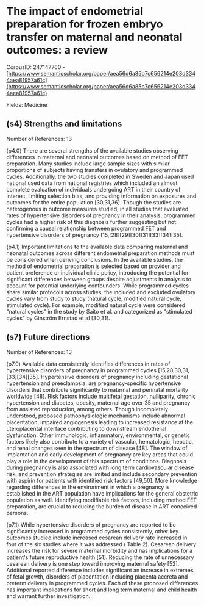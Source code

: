 # The impact of endometrial preparation for frozen embryo transfer on maternal and neonatal outcomes: a review

CorpusID: 247147760 - [https://www.semanticscholar.org/paper/aea56d6a85b7c656214e203d3344aea81957a61c](https://www.semanticscholar.org/paper/aea56d6a85b7c656214e203d3344aea81957a61c)

Fields: Medicine

## (s4) Strengths and limitations
Number of References: 13

(p4.0) There are several strengths of the available studies observing differences in maternal and neonatal outcomes based on method of FET preparation. Many studies include large sample sizes with similar proportions of subjects having transfers in ovulatory and programmed cycles. Additionally, the two studies completed in Sweden and Japan used national used data from national registries which included an almost complete evaluation of individuals undergoing ART in their country of interest, limiting selection bias, and providing information on exposures and outcomes for the entire population [30,31,36]. Though the studies are heterogenous in outcome measures studied, in all studies that evaluated rates of hypertensive disorders of pregnancy in their analysis, programmed cycles had a higher risk of this diagnosis further suggesting but not confirming a causal relationship between programmed FET and hypertensive disorders of pregnancy [15,[28][29][30][31][33][34][35].

(p4.1) Important limitations to the available data comparing maternal and neonatal outcomes across different endometrial preparation methods must be considered when deriving conclusions. In the available studies, the method of endometrial preparation is selected based on provider and patient preference or individual clinic policy, introducing the potential for significant differences between groups despite adjustments in analysis to account for potential underlying confounders. While programmed cycles share similar protocols across studies, the included and excluded ovulatory cycles vary from study to study (natural cycle, modified natural cycle, stimulated cycle). For example, modified natural cycle were considered "natural cycles" in the study by Saito et al. and categorized as "stimulated cycles" by Ginström Ernstad et al [30,31].
## (s7) Future directions
Number of References: 13

(p7.0) Available data consistently identifies differences in rates of hypertensive disorders of pregnancy in programmed cycles [15,28,30,31,[33][34][35]. Hypertensive disorders of pregnancy including gestational hypertension and preeclampsia, are pregnancy-specific hypertensive disorders that contribute significantly to maternal and perinatal mortality worldwide [48]. Risk factors include multifetal gestation, nulliparity, chronic hypertension and diabetes, obesity, maternal age over 35 and pregnancy from assisted reproduction, among others. Though incompletely understood, proposed pathophysiologic mechanisms include abnormal placentation, impaired angiogenesis leading to increased resistance at the uteroplacental interface contributing to downstream endothelial dysfunction. Other immunologic, inflammatory, environmental, or genetic factors likely also contribute to a variety of vascular, hematologic, hepatic, and renal changes seen in the spectrum of disease [48]. The window of implantation and early development of pregnancy are key areas that could play a role in the development of this spectrum of conditions. Diagnosis during pregnancy is also associated with long term cardiovascular disease risk, and prevention strategies are limited and include secondary prevention with aspirin for patients with identified risk factors [49,50]. More knowledge regarding differences in the environment in which a pregnancy is established in the ART population have implications for the general obstetric population as well. Identifying modifiable risk factors, including method FET preparation, are crucial to reducing the burden of disease in ART conceived persons.

(p7.1) While hypertensive disorders of pregnancy are reported to be significantly increased in programmed cycles consistently, other key outcomes studied include increased cesarean delivery rate increased in four of the six studies where it was addressed ( Table 2). Cesarean delivery increases the risk for severe maternal morbidity and has implications for a patient's future reproductive health [51]. Reducing the rate of unnecessary cesarean delivery is one step toward improving maternal safety [52]. Additional reported difference includes significant an increase in extremes of fetal growth, disorders of placentation including placenta accreta and preterm delivery in programmed cycles. Each of these proposed differences has important implications for short and long term maternal and child health and warrant further investigation.
